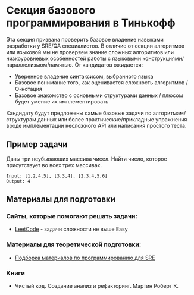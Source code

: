 # Секция базового программирования в Тинькофф

Эта секция призвана проверить базовое владение навыками разработки у SRE/QA специалистов. В отличие от секции алгоритмов или языковой мы не проверяем знание сложных алгоритмов или низкоуровневых особенностей работы с языковыми конструкциями/параллелизмом/памятью. От кандидатов ожидается:

- Уверенное владение синтаксисом, выбранного языка
- Базовое понимание того, как оценивается сложность алгоритмов / О-нотация
- Базовое знакомство с основными структурами данных / плюсом будет умение их имплементировать

Кандидату будут предложены самые базовые задачи по алгоритмам/структурам данных или более практические/прикладные упражнения вроде имплементации несложного API или написания простого теста.

## Пример задачи

Даны три неубывающих массива чисел. Найти число, которое присутствует во всех трех массивах.

```
Input: [1,2,4,5], [3,3,4], [2,3,4,5,6]
Output: 4
```

## Материалы для подготовки

### Сайты, которые помогают решать задачи:

- [LeetCode](https://leetcode.com/) - задачи сложности не выше Easy

### Материалы для теоретической подготовки:

- [Подборка материалов по программированию для SRE](https://github.com/mxssl/sre-interview-prep-guide#programming)

### Книги

- Чистый код. Создание анализ и рефакторинг. Мартин Роберт К.

